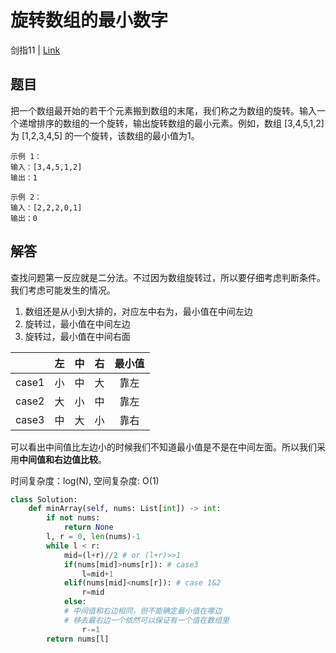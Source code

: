 # 旋转数组的最小数字
剑指11 | [Link](https://leetcode-cn.com/problems/xuan-zhuan-shu-zu-de-zui-xiao-shu-zi-lcof/)

## 题目
把一个数组最开始的若干个元素搬到数组的末尾，我们称之为数组的旋转。输入一个递增排序的数组的一个旋转，输出旋转数组的最小元素。例如，数组 [3,4,5,1,2] 为 [1,2,3,4,5] 的一个旋转，该数组的最小值为1。 

```
示例 1：
输入：[3,4,5,1,2]
输出：1

示例 2：
输入：[2,2,2,0,1]
输出：0
```

## 解答
查找问题第一反应就是二分法。不过因为数组旋转过，所以要仔细考虑判断条件。
我们考虑可能发生的情况。
1. 数组还是从小到大排的，对应左中右为，最小值在中间左边
2. 旋转过，最小值在中间左边
3. 旋转过，最小值在中间右面


|     |左 |中 |右 |最小值|
|-----|---|---|---|:---:|
|case1|小 |中 |大 |靠左  |
|case2|大 |小 |中 |靠左  |
|case3|中 |大 |小 |靠右  |
可以看出中间值比左边小的时候我们不知道最小值是不是在中间左面。所以我们采用**中间值和右边值比较**。

时间复杂度：log(N), 空间复杂度: O(1)
```python
class Solution:
    def minArray(self, nums: List[int]) -> int:
        if not nums:
            return None
        l, r = 0, len(nums)-1
        while l < r:
            mid=(l+r)//2 # or (l+r)>>1
            if(nums[mid]>nums[r]): # case3
                l=mid+1
            elif(nums[mid]<nums[r]): # case 1&2
                r=mid
            else: 
            # 中间值和右边相同，但不能确定最小值在哪边
            # 移去最右边一个依然可以保证有一个值在数组里
                r-=1
        return nums[l]
```